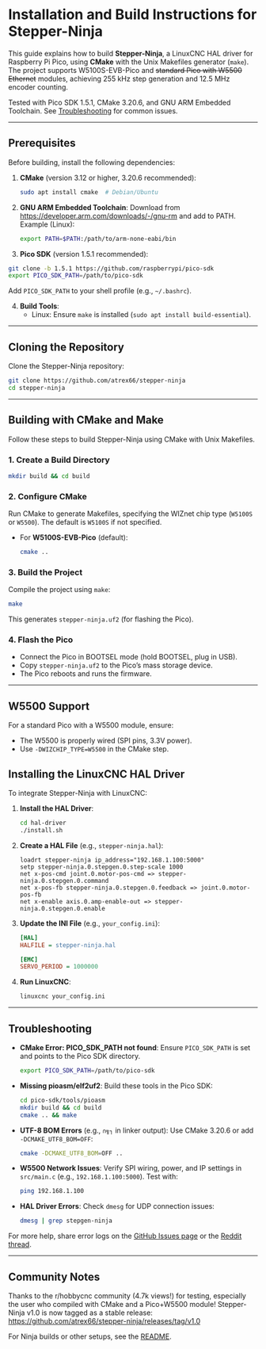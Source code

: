 # Installation and Build Instructions for Stepper-Ninja

This guide explains how to build **Stepper-Ninja**, a LinuxCNC HAL driver for Raspberry Pi Pico, using **CMake** with the Unix Makefiles generator (`make`). The project supports W5100S-EVB-Pico and ~~standard Pico with W5500 Ethernet~~ modules, achieving 255 kHz step generation and 12.5 MHz encoder counting.

Tested with Pico SDK 1.5.1, CMake 3.20.6, and GNU ARM Embedded Toolchain. See [Troubleshooting](#troubleshooting) for common issues.

---

## Prerequisites

Before building, install the following dependencies:

1. **CMake** (version 3.12 or higher, 3.20.6 recommended):

   ```bash
   sudo apt install cmake  # Debian/Ubuntu
   ```

2. **GNU ARM Embedded Toolchain**:
   Download from <https://developer.arm.com/downloads/-/gnu-rm> and add to PATH.
   Example (Linux):

   ```bash
   export PATH=$PATH:/path/to/arm-none-eabi/bin
   ```

3. **Pico SDK** (version 1.5.1 recommended):

```bash
git clone -b 1.5.1 https://github.com/raspberrypi/pico-sdk
export PICO_SDK_PATH=/path/to/pico-sdk
```

   Add `PICO_SDK_PATH` to your shell profile (e.g., `~/.bashrc`).

4. **Build Tools**:
   - Linux: Ensure `make` is installed (`sudo apt install build-essential`).

---

## Cloning the Repository

Clone the Stepper-Ninja repository:

```bash
git clone https://github.com/atrex66/stepper-ninja
cd stepper-ninja
```

---

## Building with CMake and Make

Follow these steps to build Stepper-Ninja using CMake with Unix Makefiles.

### 1. Create a Build Directory

```bash
mkdir build && cd build
```

### 2. Configure CMake

Run CMake to generate Makefiles, specifying the WIZnet chip type (`W5100S` or `W5500`). The default is `W5100S` if not specified.

- For **W5100S-EVB-Pico** (default):
  
  ```bash
  cmake ..
  ```

### 3. Build the Project

Compile the project using `make`:

```bash
make
```

This generates `stepper-ninja.uf2` (for flashing the Pico).

### 4. Flash the Pico

- Connect the Pico in BOOTSEL mode (hold BOOTSEL, plug in USB).
- Copy `stepper-ninja.uf2` to the Pico’s mass storage device.
- The Pico reboots and runs the firmware.

---

## W5500 Support

For a standard Pico with a W5500 module, ensure:

- The W5500 is properly wired (SPI pins, 3.3V power).
- Use `-DWIZCHIP_TYPE=W5500` in the CMake step.

## Installing the LinuxCNC HAL Driver

To integrate Stepper-Ninja with LinuxCNC:

1. **Install the HAL Driver**:

   ```bash
   cd hal-driver
   ./install.sh
   ```

2. **Create a HAL File** (e.g., `stepper-ninja.hal`):

   ```hal
   loadrt stepper-ninja ip_address="192.168.1.100:5000"
   setp stepper-ninja.0.stepgen.0.step-scale 1000
   net x-pos-cmd joint.0.motor-pos-cmd => stepper-ninja.0.stepgen.0.command
   net x-pos-fb stepper-ninja.0.stepgen.0.feedback => joint.0.motor-pos-fb
   net x-enable axis.0.amp-enable-out => stepper-ninja.0.stepgen.0.enable
   ```

3. **Update the INI File** (e.g., `your_config.ini`):

   ```ini
   [HAL]
   HALFILE = stepper-ninja.hal

   [EMC]
   SERVO_PERIOD = 1000000
   ```

4. **Run LinuxCNC**:

   ```bash
   linuxcnc your_config.ini
   ```

---

## Troubleshooting

- **CMake Error: PICO_SDK_PATH not found**:
  Ensure `PICO_SDK_PATH` is set and points to the Pico SDK directory.
  
  ```bash
  export PICO_SDK_PATH=/path/to/pico-sdk
  ```

- **Missing pioasm/elf2uf2**:
  Build these tools in the Pico SDK:
  
  ```bash
  cd pico-sdk/tools/pioasm
  mkdir build && cd build
  cmake .. && make
  ```

- **UTF-8 BOM Errors** (e.g., `∩╗┐` in linker output):
  Use CMake 3.20.6 or add `-DCMAKE_UTF8_BOM=OFF`:
  
  ```bash
  cmake -DCMAKE_UTF8_BOM=OFF ..
  ```

- **W5500 Network Issues**:
  Verify SPI wiring, power, and IP settings in `src/main.c` (e.g., `192.168.1.100:5000`). Test with:
  
  ```bash
  ping 192.168.1.100
  ```

- **HAL Driver Errors**:
  Check `dmesg` for UDP connection issues:
  
  ```bash
  dmesg | grep stepgen-ninja
  ```

For more help, share error logs on the [GitHub Issues page](https://github.com/atrex66/stepper-ninja/issues) or the [Reddit thread](https://www.reddit.com/r/hobbycnc/comments/1koomzu/).

---

## Community Notes

Thanks to the r/hobbycnc community (4.7k views!) for testing, especially the user who compiled with CMake and a Pico+W5500 module! Stepper-Ninja v1.0 is now tagged as a stable release: <https://github.com/atrex66/stepper-ninja/releases/tag/v1.0>

For Ninja builds or other setups, see the [README](README.md).

